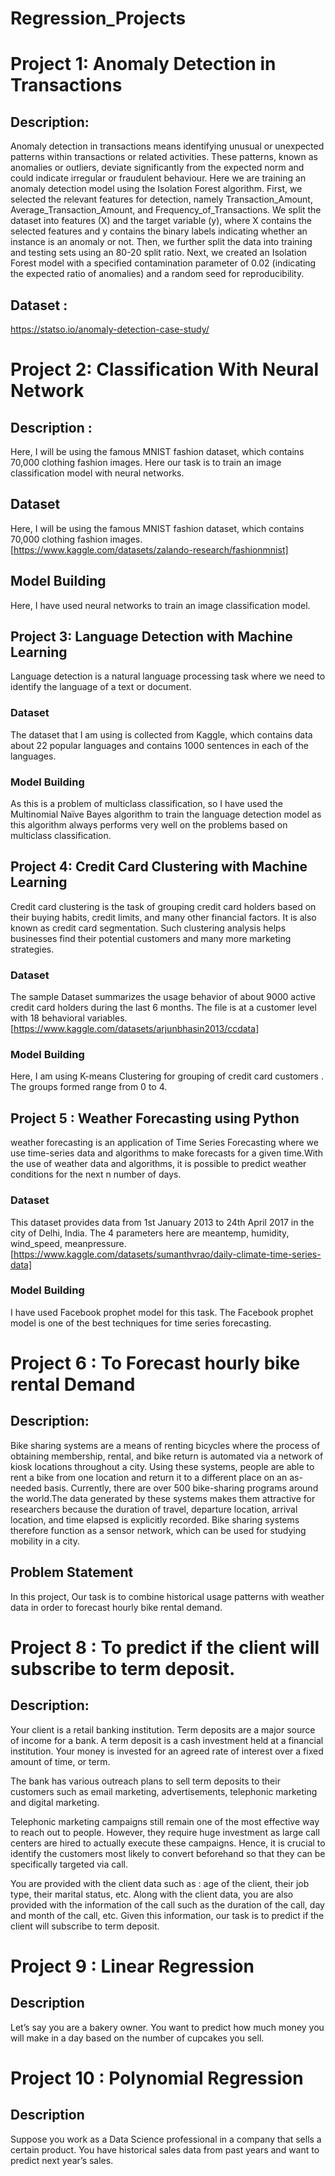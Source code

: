# Regression_Projects

# Project 1: Anomaly Detection in Transactions
## Description:
Anomaly detection in transactions means identifying unusual or unexpected patterns within transactions or related activities. These patterns, known as anomalies or outliers, deviate significantly from the expected norm and could indicate irregular or fraudulent behaviour.
Here we are training an anomaly detection model using the Isolation Forest algorithm. First, we selected the relevant features for detection, namely Transaction_Amount, Average_Transaction_Amount, and Frequency_of_Transactions. We split the dataset into features (X) and the target variable (y), where X contains the selected features and y contains the binary labels indicating whether an instance is an anomaly or not. Then, we further split the data into training and testing sets using an 80-20 split ratio. Next, we created an Isolation Forest model with a specified contamination parameter of 0.02 (indicating the expected ratio of anomalies) and a random seed for reproducibility.
## Dataset :
https://statso.io/anomaly-detection-case-study/

# Project 2: Classification With Neural Network
## Description :
Here, I will be using the famous MNIST fashion dataset, which contains 70,000 clothing fashion images. Here our task is to train an image classification model with neural networks.
## Dataset

Here, I will be using the famous MNIST fashion dataset, which contains 70,000 clothing fashion images.
[https://www.kaggle.com/datasets/zalando-research/fashionmnist]

## Model Building
Here, I have used neural networks to train an image classification model.

## Project 3: Language Detection with Machine Learning

Language detection is a natural language processing task where we need to identify the language of a text or document.

### Dataset
The dataset that I am using is collected from Kaggle, which contains data about 22 popular languages and contains 1000 sentences in each of the languages.

### Model Building
As this is a problem of multiclass classification, so I have used the Multinomial Naïve Bayes algorithm to train the language detection model as this algorithm always performs very well on the problems based on multiclass classification.

## Project 4: Credit Card Clustering with Machine Learning
Credit card clustering is the task of grouping credit card holders based on their buying habits, credit limits, and many other financial factors. It is also known as credit card segmentation. Such clustering analysis helps businesses find their potential customers and many more marketing strategies. 

### Dataset
The sample Dataset summarizes the usage behavior of about 9000 active credit card holders during the last 6 months. The file is at a customer level with 18 behavioral variables.
[https://www.kaggle.com/datasets/arjunbhasin2013/ccdata]

### Model Building
Here, I am using K-means Clustering for grouping of credit card customers . The groups formed range from 0 to 4.

## Project 5 :  Weather Forecasting using Python
weather forecasting is an application of Time Series Forecasting where we use time-series data and algorithms to make forecasts for a given time.With the use of weather data and algorithms, it is possible to predict weather conditions for the next n number of days.

### Dataset
This dataset provides data from 1st January 2013 to 24th April 2017 in the city of Delhi, India. The 4 parameters here are meantemp, humidity, wind_speed, meanpressure.
[https://www.kaggle.com/datasets/sumanthvrao/daily-climate-time-series-data]

### Model Building
I have used Facebook prophet model for this task. The Facebook prophet model is one of the best techniques for time series forecasting. 

# Project 6 : To Forecast hourly bike rental Demand

## Description:
Bike sharing systems are a means of renting bicycles where the process of obtaining membership, rental, and bike return is automated via a network of kiosk locations throughout a city. Using these systems, people are able to rent a bike from one location and return it to a different place on an as-needed basis. Currently, there are over 500 bike-sharing programs
around the world.The data generated by these systems makes them attractive for researchers because the duration of travel, departure location, arrival location, and time elapsed is explicitly recorded. Bike sharing systems therefore function as a sensor network, which can be used for studying mobility in a city.

## Problem Statement
In this project, Our task is to combine historical usage patterns with weather data in order to forecast hourly bike rental demand.

# Project 8 : To predict if the client will subscribe to term deposit.

## Description:
Your client is a retail banking institution. Term deposits are a major source of income for a bank. A term deposit is a cash investment held at a financial institution. Your money is invested for an agreed rate of interest over a fixed amount of
time, or term.

The bank has various outreach plans to sell term deposits to their customers such as email marketing, advertisements, telephonic marketing and digital marketing.

Telephonic marketing campaigns still remain one of the most effective way to reach out to people. However, they require huge investment as large call centers are hired to actually execute these campaigns. Hence, it is crucial to identify the customers most likely to convert beforehand so that they can be specifically targeted via call.

You are provided with the client data such as : age of the client, their job type, their marital status, etc. Along with the client data, you are also provided with the information of the call such as the duration of the call, day and month of the call, etc. Given this information, our task is to predict if the client will subscribe to term deposit.

# Project 9 : Linear Regression

## Description
Let’s say you are a bakery owner. You want to predict how much money you will make in a day based on the number of cupcakes you sell.

# Project 10 : Polynomial Regression

## Description
Suppose you work as a Data Science professional in a company that sells a certain product. You have historical sales data from past years and want to predict next year’s sales.
